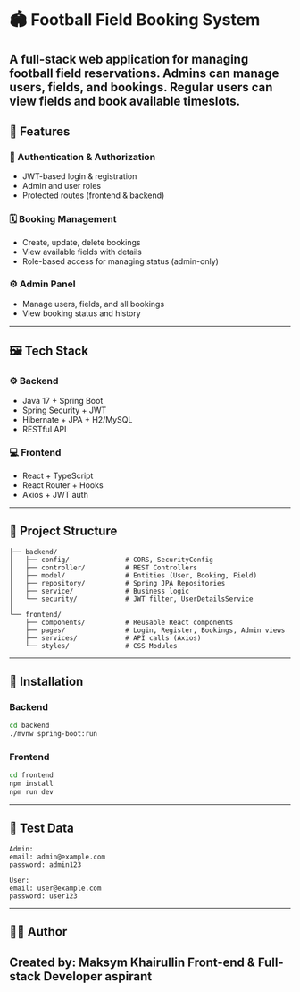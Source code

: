 # 🏟️ Football Field Booking System

A full-stack web application for managing football field reservations. Admins can manage users, fields, and bookings. Regular users can view fields and book available timeslots.
---

## 📌 Features

### 👤 Authentication & Authorization

* JWT-based login & registration
* Admin and user roles
* Protected routes (frontend & backend)

### 🗓️ Booking Management

* Create, update, delete bookings
* View available fields with details
* Role-based access for managing status (admin-only)

### ⚙️ Admin Panel

* Manage users, fields, and all bookings
* View booking status and history

---

## 🖼️ Tech Stack

### ⚙️ Backend

* Java 17 + Spring Boot
* Spring Security + JWT
* Hibernate + JPA + H2/MySQL
* RESTful API

### 💻 Frontend

* React + TypeScript
* React Router + Hooks
* Axios + JWT auth

---

## 📁 Project Structure

```
├── backend/
│   ├── config/              # CORS, SecurityConfig
│   ├── controller/          # REST Controllers
│   ├── model/               # Entities (User, Booking, Field)
│   ├── repository/          # Spring JPA Repositories
│   ├── service/             # Business logic
│   └── security/            # JWT filter, UserDetailsService
│
└── frontend/
    ├── components/          # Reusable React components
    ├── pages/               # Login, Register, Bookings, Admin views
    ├── services/            # API calls (Axios)
    └── styles/              # CSS Modules
```

---

## 💠 Installation

### Backend

```bash
cd backend
./mvnw spring-boot:run
```

### Frontend

```bash
cd frontend
npm install
npm run dev
```

---

## 🧪 Test Data

```
Admin:
email: admin@example.com
password: admin123

User:
email: user@example.com
password: user123
```

---


## 🧑‍💻 Author

**Created by:** Maksym Khairullin
Front-end & Full-stack Developer aspirant
---

